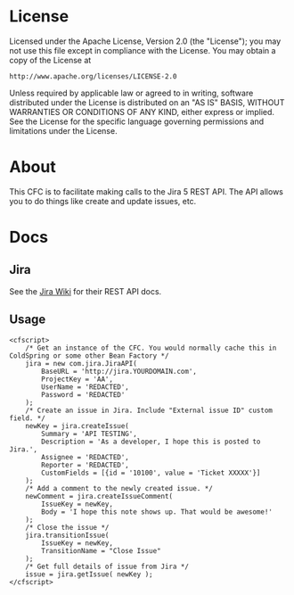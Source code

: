 # License

Licensed under the Apache License, Version 2.0 (the "License");
you may not use this file except in compliance with the License.
You may obtain a copy of the License at

    http://www.apache.org/licenses/LICENSE-2.0

Unless required by applicable law or agreed to in writing, software
distributed under the License is distributed on an "AS IS" BASIS,
WITHOUT WARRANTIES OR CONDITIONS OF ANY KIND, either express or implied.
See the License for the specific language governing permissions and
limitations under the License.

# About

This CFC is to facilitate making calls to the Jira 5 REST API. The API allows you to do things like create and update issues, etc.

# Docs

## Jira

See the [Jira Wiki](https://developer.atlassian.com/display/JIRADEV/JIRA+REST+API+in+JIRA+5.0) for their REST API docs.

## Usage

	<cfscript>
		/* Get an instance of the CFC. You would normally cache this in ColdSpring or some other Bean Factory */
		jira = new com.jira.JiraAPI(
			BaseURL = 'http://jira.YOURDOMAIN.com',
			ProjectKey = 'AA',
			UserName = 'REDACTED',
			Password = 'REDACTED'
		);
		/* Create an issue in Jira. Include "External issue ID" custom field. */
		newKey = jira.createIssue(
			Summary = 'API TESTING',
			Description = 'As a developer, I hope this is posted to Jira.',
			Assignee = 'REDACTED',
			Reporter = 'REDACTED',
			CustomFields = [{id = '10100', value = 'Ticket XXXXX'}]
		);
		/* Add a comment to the newly created issue. */
		newComment = jira.createIssueComment(
			IssueKey = newKey,
			Body = 'I hope this note shows up. That would be awesome!'
		);
		/* Close the issue */
		jira.transitionIssue(
			IssueKey = newKey,
			TransitionName = "Close Issue"
		);
		/* Get full details of issue from Jira */
		issue = jira.getIssue( newKey );
	</cfscript>